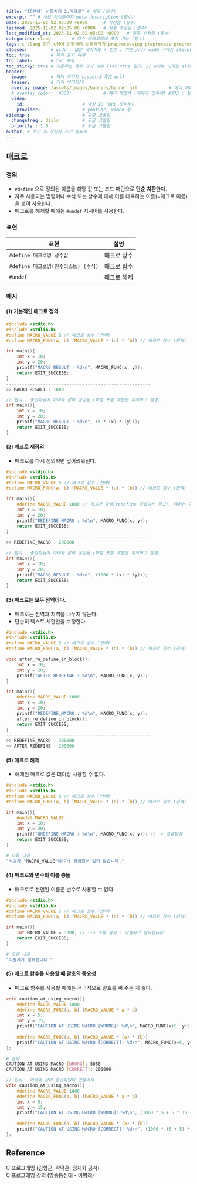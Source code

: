 ```yaml
---
title: "[C언어] 선행처리 2.매크로" # 제목 (필수)
excerpt: "" # 서브 타이틀이자 meta description (필수)
date: 2025-11-02 02:05:00 +0900      # 작성일 (필수)
lastmod: 2025-11-02 02:05:00 +0900   # 최종 수정일 (필수)
last_modified_at: 2025-11-02 02:05:00 +0900   # 최종 수정일 (필수)
categories: clang        # 다수 카테고리에 포함 가능 (필수)
tags: c clang 언어 c언어 선행처리 선행처리기 preprocessing preprocess preprocessor 매크로 macro 상수 함수                    # 태그 복수개 가능 (필수)
classes:         # wide : 넓은 레이아웃 / 빈칸 : 기본 //// wide 시에는 sticky toc 불가
toc: true        # 목차 표시 여부
toc_label:       # toc 제목
toc_sticky: true # 이동하는 목차 표시 여부 (toc:true 필요) // wide 시에는 sticky toc 불가
header: 
  image:         # 헤더 이미지 (asset내 혹은 url)
  teaser:        # 티저 이미지??
  overlay_image: /assets/images/banners/banner.gif            # 헤더 이미지 (제목과 겹치게)
  # overlay_color: '#333'            # 헤더 배경색 (제목과 겹치게) #333 : 짙은 회색 (필수)
  video:
    id:                      # 영상 ID (URL 뒷부분)
    provider:                # youtube, vimeo 등
sitemap :                    # 구글 크롤링
  changefreq : daily         # 구글 크롤링
  priority : 1.0             # 구글 크롤링
author: # 주인 외 작성자 표기 필요시
---
```

<!--postNo: 20251102_014-->


## 매크로  

### 정의   

- `#define` 으로 정의된 이름을 해당 값 또는 코드 패턴으로 **단순 치환**한다.  
- 자주 사용되는 명령이나 수식 또는 상수에 대해 이를 대표하는 이름(=매크로 이름)을 붙여 사용한다.  
- 매크로를 해제할 때에는 `#undef` 지시어를 사용한다.  

### 표현  

| 표현                         | 설명     |
| -------------------------- | ------ |
| `#define 매크로명 상수값`         | 매크로 상수 |
| `#define 매크로명(인수리스트) (수식)` | 매크로 함수 |
| `#undef`                   | 매크로 해제 |

### 예시  

#### (1) 기본적인 매크로 정의  

```c
#include <stdio.h>
#include <stdlib.h>
#define MACRO_VALUE 5 // 매크로 상수 (전역)
#define MACRO_FUNC(a, b) (MACRO_VALUE * (a) * (b)) // 매크로 함수 (전역)

int main(){
	int x = 10;
	int y = 20;
	printf("MACRO RESULT : %d\n", MACRO_FUNC(x, y));
	return EXIT_SUCCESS;
}
-------------------------------------------------------
>> MACRO RESULT : 1000
```

```c
// 원리 : 중간파일이 아래와 같이 생성됨 (파일 포함 부분은 제외하고 설명)
int main(){
	int x = 10;
	int y = 20;
	printf("MACRO RESULT : %d\n", (5 * (x) * (y)));
	return EXIT_SUCCESS;
}
```

#### (2) 매크로 재정의  

- 매크로를 다시 정의하면 덮어씌워진다.  

```c
#include <stdio.h>
#include <stdlib.h>
#define MACRO_VALUE 5 // 매크로 상수 (전역)
#define MACRO_FUNC(a, b) (MACRO_VALUE * (a) * (b)) // 매크로 함수 (전역)

int main(){
	#define MACRO_VALUE 1000 // 경고가 발생(redefine 되었다는 경고), 에러는 아님.
	int x = 10;
	int y = 20;
	printf("REDEFINE_MACRO : %d\n", MACRO_FUNC(x, y));
	return EXIT_SUCCESS;
}
-------------------------------------------------------
>> REDEFINE_MACRO : 200000
```

```c
// 원리 : 중간파일이 아래와 같이 생성됨 (파일 포함 부분은 제외하고 설명)
int main(){
	int x = 10;
	int y = 20;
	printf("MACRO RESULT : %d\n", (1000 * (x) * (y)));
	return EXIT_SUCCESS;
}
```

#### (3) 매크로는 모두 전역이다.  

- 매크로는 전역과 지역을 나누지 않는다.  
- 단순히 텍스트 치환만을 수행한다.  

```c
#include <stdio.h>
#include <stdlib.h>
#define MACRO_VALUE 5 // 매크로 상수 (전역)
#define MACRO_FUNC(a, b) (MACRO_VALUE * (a) * (b)) // 매크로 함수 (전역)

void after_re_define_in_block(){
	int x = 10;
	int y = 20;
	printf("AFTER REDEFINE : %d\n", MACRO_FUNC(x, y));
}

int main(){
	#define MACRO_VALUE 1000
	int x = 10;
	int y = 20;
	printf("REDEFINE_MACRO : %d\n", MACRO_FUNC(x, y));
	after_re_define_in_block();
	return EXIT_SUCCESS;
}
-------------------------------------------------------
>> REDEFINE_MACRO : 200000
>> AFTER REDEFINE : 200000
```

#### (5) 매크로 해제  

- 해제된 매크로 값은 더이상 사용할 수 없다.  

```c
#include <stdio.h>
#include <stdlib.h>
#define MACRO_VALUE 5 // 매크로 상수 (전역)
#define MACRO_FUNC(a, b) (MACRO_VALUE * (a) * (b)) // 매크로 함수 (전역)

int main(){
	#undef MACRO_VALUE
	int x = 10;
	int y = 20;
	printf("UNDEFINE MACRO : %d\n", MACRO_FUNC(x, y)); // -> 오류발생
	return EXIT_SUCCESS;
}
```

```bash
# 오류 내용
"식별자 "MACRO_VALUE"이(가) 정의되어 있지 않습니다."
```

#### (4) 매크로와 변수의 이름 충돌  

- 매크로로 선언된 이름은 변수로 사용할 수 없다.  

```c
#include <stdio.h>
#include <stdlib.h>
#define MACRO_VALUE 5 // 매크로 상수 (전역)
#define MACRO_FUNC(a, b) (MACRO_VALUE * (a) * (b)) // 매크로 함수 (전역)

int main(){
	int MACRO_VALUE = 5000; // --> 오류 발생 : 식별자가 필요합니다.
	return EXIT_SUCCESS;
}
```

```bash
# 오류 내용
"식별자가 필요합니다."
```

#### (5) 매크로 함수를 사용할 때 괄호의 중요성  

- 매크로 함수를 사용할 때에는 적극적으로 괄호를 써 주는 게 좋다.  

```c
void caution_at_using_macro(){
	#define MACRO_VALUE 1000
	#define MACRO_FUNC(a, b) (MACRO_VALUE * a * b)
	int x = 5;
	int y = 15;
	printf("CAUTION AT USING MACRO [WRONG]: %d\n", MACRO_FUNC(x+5, y+5));
	
	#define MACRO_FUNC(a, b) (MACRO_VALUE * (a) * (b))
	printf("CAUTION AT USING MACRO [CORRECT]: %d\n", MACRO_FUNC(x+5, y+5));
};
```

```bash
# 출력
CAUTION AT USING MACRO [WRONG]: 5080
CAUTION AT USING MACRO [CORRECT]: 200000
```

```c
// 원리 : 아래와 같이 중간파일이 만들어지
void caution_at_using_macro(){
	#define MACRO_VALUE 1000
	#define MACRO_FUNC(a, b) (MACRO_VALUE * a * b)
	int x = 5;
	int y = 15;
	printf("CAUTION AT USING MACRO [WRONG]: %d\n", (1000 * 5 + 5 * 15 + 5));
	
	#define MACRO_FUNC(a, b) (MACRO_VALUE * (a) * (b))
	printf("CAUTION AT USING MACRO [CORRECT]: %d\n", (1000 * (5 + 5) * (15 + 5)));
};
```


## Reference  

C 프로그래밍 (김형근, 곽덕훈, 정재화 공저)  
C 프로그래밍 강의 (방송통신대 - 이병래)  

